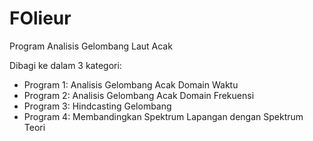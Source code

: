 # FOlieur
Program Analisis Gelombang Laut Acak

Dibagi ke dalam 3 kategori:
* Program 1: Analisis Gelombang Acak Domain Waktu
* Program 2: Analisis Gelombang Acak Domain Frekuensi
* Program 3: Hindcasting Gelombang
* Program 4: Membandingkan Spektrum Lapangan dengan Spektrum Teori
